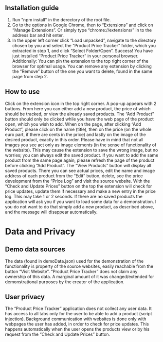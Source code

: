 ## Installation guide
1. Run "npm install" in the derectory of the root file.
2. Go to the options in Google Chrome, then to “Extensions” and click on “Manage Extensions”. Or simply type “chrome://extensions/” in to the address bar and hit enter.
3. In the upper left corner click “Load unpacked”, navigate to the directory chosen by you and select the “Product Price Tracker” folder, which you extracted in step 1, and click “Select Folder/Open”. Success! You have just installed “Product Price Tracker” in your personal browser.
Additionally: You can pin the extension to the top right corner of the browser for optimal usage. You can remove any extension by clicking the “Remove” button of the one you want to delete, found in the same page from step 2.

## How to use
Click on the extension icon in the top right corner. A pop-up appears with 2 buttons. From here you can either add a new product, the price of which should be tracked, or view the already saved products. The “Add Product” button should only be clicked while you have the web page of the product open, which you wish to add. When on the page, after clicking “Add Product”, please click on the name (title), then on the price (on the whole euro part, if there are cents in the price) and lastly on the image of the desired product, exactly in this order. Please have in mind that not all images you see act only as image elements (in the sense of functionality of the website). This may cause the extension to save the wrong image, but no worries; you can always edit the saved product. If you want to add the same product from the same page again, please refresh the page of the product before clicking “Add Product”. The “View Products” button will display all saved products. There you can see actual prices, edit the name and image address of each product from the “Edit” button, delete, see the price development from the “Price Log” and visit the source website. With the “Check and Update Prices” button on the top the extension will check for price updates, update them if necessary and make a new entry in the price log. This may take 1 or 2 seconds.
If there are no saved products the application will ask you if you want to load some data for a demonstration. I you do not want to do that simply add a new product, as described above, and the message will disappear automatically.

# Data and Privacy
## Demo data sources
The data (found in demoData.json) used for the demonstration of the functionality is property of the source websites, easily reachable from the button “Visit Website”. “Product Price Tracker” does not claim any ownership of this data. A marginal amount of it was changed/extended for demonstrational purposes by the creator of the application.

## User privacy
The “Product Price Tracker” application does not collect any user data. It has access to all tabs only for the user to be able to add a product (script injection). Background communication with websites is done only with webpages the user has added, in order to check for price updates. This happens automatically when the user opens the products view or by his request from the “Check and Update Prices” button.
